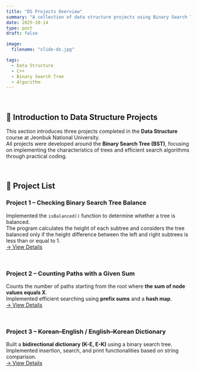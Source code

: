 ```yaml
---
title: "DS Projects Overview"
summary: "A collection of data structure projects using Binary Search Trees"
date: 2025-10-14
type: post
draft: false

image:
  filename: "slide-ds.jpg"

tags:
  - Data Structure
  - C++
  - Binary Search Tree
  - Algorithm
---
```

<br>

## 📘 Introduction to Data Structure Projects
This section introduces three projects completed in the **Data Structure** course at Jeonbuk National University.  
All projects were developed around the **Binary Search Tree (BST)**, focusing on implementing the characteristics of trees and efficient search algorithms through practical coding.

<br>

## 📂 Project List

### **Project 1 – Checking Binary Search Tree Balance**
Implemented the `isBalanced()` function to determine whether a tree is balanced.  
The program calculates the height of each subtree and considers the tree balanced only if the height difference between the left and right subtrees is less than or equal to 1.  
[→ View Details](../ds_project1/)

<br>

### **Project 2 – Counting Paths with a Given Sum**
Counts the number of paths starting from the root where **the sum of node values equals X**.  
Implemented efficient searching using **prefix sums** and a **hash map**.  
[→ View Details](../ds_project2/)

<br>

### **Project 3 – Korean–English / English–Korean Dictionary**
Built a **bidirectional dictionary (K-E, E-K)** using a binary search tree.  
Implemented insertion, search, and print functionalities based on string comparison.  
[→ View Details](../ds_project3/)

<br>
